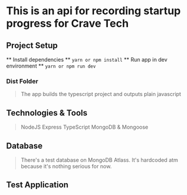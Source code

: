 # This is an api for recording startup progress for Crave Tech

## Project Setup
** Install dependencies **
`yarn or npm install`
** Run app in dev environment **
`yarn or npm run dev`

### Dist Folder
> The app builds the typescript project and outputs plain javascript

## Technologies & Tools
> NodeJS
> Express
> TypeScript
> MongoDB & Mongoose

## Database
> There's a test database on MongoDB Atlass. It's hardcoded atm because it's nothing serious for now.

## Test Application
